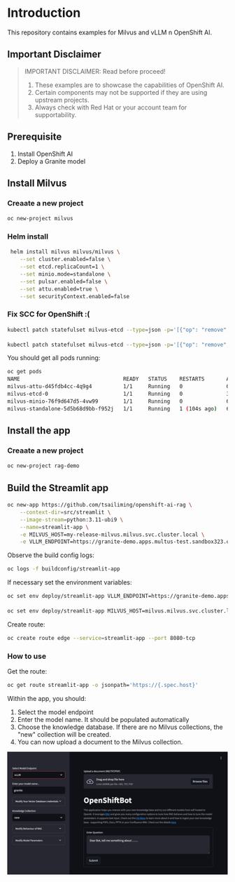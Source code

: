 
# Introduction

This repository contains examples for Milvus and vLLM n OpenShift AI.

## Important Disclaimer

> IMPORTANT DISCLAIMER: Read before proceed!
> 1. These examples are to showcase the capabilities of OpenShift AI.
> 1. Certain components may not be supported if they are using upstream projects.
> 1. Always check with Red Hat or your account team for supportability. 

## Prerequisite

1. Install OpenShift AI
1. Deploy a Granite model

## Install Milvus

### Creaate a new project
``` bash
oc new-project milvus
```

### Helm install

``` bash
 helm install milvus milvus/milvus \
    --set cluster.enabled=false \
    --set etcd.replicaCount=1 \
    --set minio.mode=standalone \
    --set pulsar.enabled=false \
    --set attu.enabled=true \
    --set securityContext.enabled=false
 ```

### Fix SCC for OpenShift :(
``` bash
kubectl patch statefulset milvus-etcd --type=json -p='[{"op": "remove", "path": "/spec/template/spec/containers/0/securityContext"}]'

kubectl patch statefulset milvus-etcd --type=json -p='[{"op": "remove", "path": "/spec/template/spec/securityContext"}]'
```

You should get all pods running:
``` bash
oc get pods
NAME                                 READY   STATUS    RESTARTS       AGE
milvus-attu-d45fdb4cc-4q9g4          1/1     Running   0              6m24s
milvus-etcd-0                        1/1     Running   0              3m20s
milvus-minio-76f9d647d5-4vw99        1/1     Running   0              6m24s
milvus-standalone-5d5b68d9bb-f952j   1/1     Running   1 (104s ago)   6m24s
````


## Install the app

### Creaate a new project

```bash
oc new-project rag-demo
```

## Build the Streamlit app
``` bash
oc new-app https://github.com/tsailiming/openshift-ai-rag \
    --context-dir=src/streamlit \
    --image-stream=python:3.11-ubi9 \
    --name=streamlit-app \
    -e MILVUS_HOST=my-release-milvus.milvus.svc.cluster.local \
    -e VLLM_ENDPOINT=https://granite-demo.apps.multus-test.sandbox323.opentlc.com/v1
```

Observe the build config logs:
``` bash
oc logs -f buildconfig/streamlit-app
```

If necessary set the environment variables:

``` bash
oc set env deploy/streamlit-app VLLM_ENDPOINT=https://granite-demo.apps.multus-test.sandbox323.opentlc.com/v1
 
oc set env deploy/streamlit-app MILVUS_HOST=milvus.milvus.svc.cluster.local
 ```

Create route:
``` bash
oc create route edge --service=streamlit-app --port 8080-tcp
```

### How to use

Get the route:
``` bash
oc get route streamlit-app -o jsonpath='https://{.spec.host}'
```

Within the app, you should:
1. Select the model endpoint
2. Enter the model name. It should be populated automatically
3. Choose the knowledge database. If there are no Milvus collections, the "new" collection will be created.
4. You can now upload a document to the Milvus collection. 

![](images/app.png "Title")